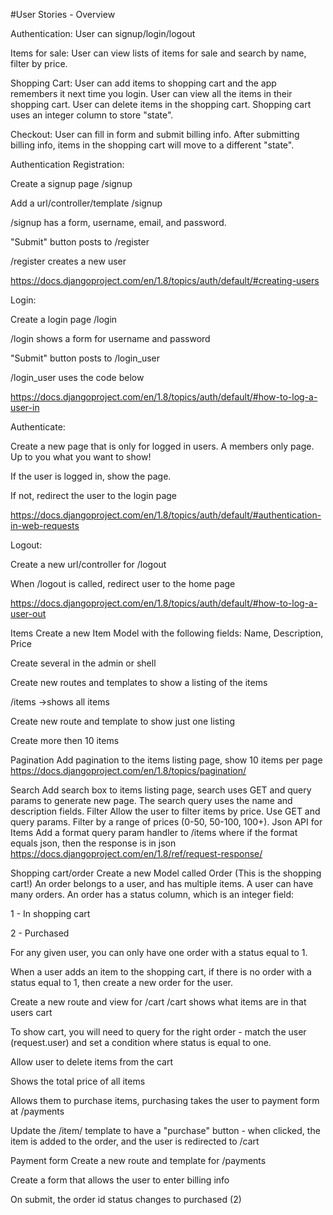 #User Stories - Overview

Authentication: User can signup/login/logout

Items for sale: User can view lists of items for sale and search by name, filter by price.

Shopping Cart: User can add items to shopping cart and the app remembers it next time you login. User can view all the items in their shopping cart. User can delete items in the shopping cart. Shopping cart uses an integer column to store "state".

Checkout: User can fill in form and submit billing info. After submitting billing info, items in the shopping cart will move to a different "state".

Authentication
Registration:

Create a signup page /signup

Add a url/controller/template /signup

/signup has a form, username, email, and password.

"Submit" button posts to /register

/register creates a new user

https://docs.djangoproject.com/en/1.8/topics/auth/default/#creating-users

Login:

Create a login page /login

/login shows a form for username and password

"Submit" button posts to /login_user

/login_user uses the code below

https://docs.djangoproject.com/en/1.8/topics/auth/default/#how-to-log-a-user-in

Authenticate:

Create a new page that is only for logged in users. A members only page. Up to you what you want to show!

If the user is logged in, show the page.

If not, redirect the user to the login page

https://docs.djangoproject.com/en/1.8/topics/auth/default/#authentication-in-web-requests

Logout:

Create a new url/controller for /logout

When /logout is called, redirect user to the home page

https://docs.djangoproject.com/en/1.8/topics/auth/default/#how-to-log-a-user-out

Items
Create a new Item Model with the following fields:
Name, Description, Price

Create several in the admin or shell

Create new routes and templates to show a listing of the items

/items ->shows all items

Create new route and template to show just one listing

Create more then 10 items

Pagination
Add pagination to the items listing page, show 10 items per page
https://docs.djangoproject.com/en/1.8/topics/pagination/

Search
Add search box to items listing page, search uses GET and query params to generate new page. The search query uses the name and description fields.
Filter
Allow the user to filter items by price. Use GET and query params. Filter by a range of prices (0-50, 50-100, 100+).
Json API for Items
Add a format query param handler to /items where if the format equals json, then the response is in json
https://docs.djangoproject.com/en/1.8/ref/request-response/

Shopping cart/order
Create a new Model called Order (This is the shopping cart!)
An order belongs to a user, and has multiple items. A user can have many orders. An order has a status column, which is an integer field:

1 - In shopping cart

2 - Purchased

For any given user, you can only have one order with a status equal to 1.

When a user adds an item to the shopping cart, if there is no order with a status equal to 1, then create a new order for the user.

Create a new route and view for /cart
/cart shows what items are in that users cart

To show cart, you will need to query for the right order - match the user (request.user) and set a condition where status is equal to one.

Allow user to delete items from the cart

Shows the total price of all items

Allows them to purchase items, purchasing takes the user to payment form at /payments

Update the /item/ template to have a "purchase" button - when clicked, the item is added to the order, and the user is redirected to /cart

Payment form
Create a new route and template for /payments

Create a form that allows the user to enter billing info

On submit, the order id status changes to purchased (2)